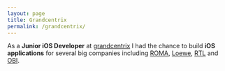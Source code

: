 ```yaml
---
layout: page
title: Grandcentrix
permalink: /grandcentrix/
---
```

As a **Junior iOS Developer** at [grandcentrix](http://grandcentrix.net) I had the chance to build **iOS applications** for several big companies including [ROMA](http://www.grandcentrix.net/portfolio/roma-vertriebsunterstutzung/), [Loewe](http://www.grandcentrix.net/portfolio/loewe-assist-media-social-tv/), [RTL](http://www.grandcentrix.net/portfolio/rtl-media-group-social-tv/) and [OBI](http://www.grandcentrix.net/portfolio/obi-kunde-karte-smartphone/).